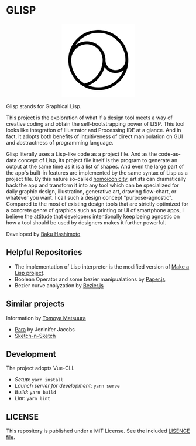 # GLISP

<div align="center">
	<img src="public/assets/logo.png" width="200" />
</div>

Glisp stands for Graphical Lisp.

This project is the exploration of what if a design tool meets a way of creative coding and obtain the self-bootstrapping power of LISP.
This tool looks like integration of Illustrator and Processing IDE at a glance. And in fact, it adopts both benefits of intuitiveness of direct manipulation on GUI and abstractness of programming language.

Glisp literally uses a Lisp-like code as a project file. And as the code-as-data concept of Lisp, its project file itself is the program to generate an output at the same time as it is a list of shapes. And even the large part of the app's built-in features are implemented by the same syntax of Lisp as a project file. By this nature so-called [homoiconicity](https://en.wikipedia.org/wiki/Homoiconicity), artists can dramatically hack the app and transform it into any tool which can be specialized for daily graphic design, illustration, generative art, drawing flow-chart, or whatever you want. I call such a design concept "purpose-agnostic". Compared to the most of existing design tools that are strictly optimized for a concrete genre of graphics such as printing or UI of smartphone apps, I believe the attitude that developers intentionally keep being agnostic on how a tool should be used by designers makes it further powerful.

Developed by [Baku Hashimoto](https://baku89.com)

## Helpful Repositories

- The implementation of Lisp interpreter is the modified version of [Make a Lisp project](https://github.com/kanaka/mal).
- Boolean Operator and some bezier manipualations by [Paper.js](http://paperjs.org/).
- Bezier curve analyzation by [Bezier.js](https://pomax.github.io/bezierjs/)

## Similar projects

Information by [Tomoya Matsuura](https://twitter.com/tomoya_nonymous/status/1255647212580646912?s=20)

- [Para](http://alumni.media.mit.edu/~jacobsj/para/) by Jeninifer Jacobs
- [Sketch-n-Sketch](https://ravichugh.github.io/sketch-n-sketch/)

## Development

The project adopts Vue-CLI.

- _Setup_: `yarn install`
- _Launch server for development_: `yarn serve`
- _Build_: `yarn build`
- _Lint_: `yarn lint`

## LICENSE

This repository is published under a MIT License. See the included [LISENCE file](/LICENSE).
